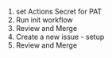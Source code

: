 1. set Actions Secret for PAT
2. Run init workflow
3. Review and Merge
4. Create a new issue - setup
5. Review and Merge
